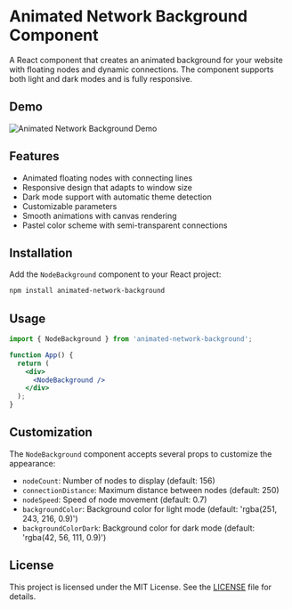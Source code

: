 # Animated Network Background Component

A React component that creates an animated background for your website with floating nodes and dynamic connections. The component supports both light and dark modes and is fully responsive.

## Demo

![Animated Network Background Demo](demo/demo-dark.gif)

## Features

- Animated floating nodes with connecting lines
- Responsive design that adapts to window size
- Dark mode support with automatic theme detection
- Customizable parameters
- Smooth animations with canvas rendering
- Pastel color scheme with semi-transparent connections

## Installation

Add the `NodeBackground` component to your React project:

```bash
npm install animated-network-background
```

## Usage

```jsx
import { NodeBackground } from 'animated-network-background';

function App() {
  return (
    <div>
      <NodeBackground />
    </div>
  );
}
```

## Customization

The `NodeBackground` component accepts several props to customize the appearance:

- `nodeCount`: Number of nodes to display (default: 156)
- `connectionDistance`: Maximum distance between nodes (default: 250)
- `nodeSpeed`: Speed of node movement (default: 0.7)
- `backgroundColor`: Background color for light mode (default: 'rgba(251, 243, 216, 0.9)')
- `backgroundColorDark`: Background color for dark mode (default: 'rgba(42, 56, 111, 0.9)')

## License

This project is licensed under the MIT License. See the [LICENSE](LICENSE) file for details.    
